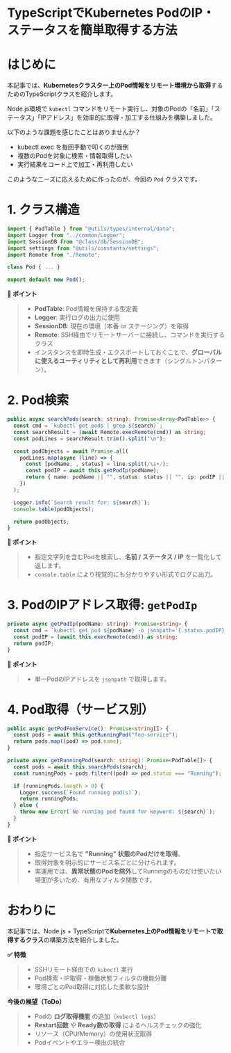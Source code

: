 # TypeScriptでKubernetes PodのIP・ステータスを簡単取得する方法

# はじめに

本記事では、**Kubernetesクラスター上のPod情報をリモート環境から取得**するためのTypeScriptクラスを紹介します。

Node.js環境で `kubectl` コマンドをリモート実行し、対象のPodの「名前」「ステータス」「IPアドレス」を効率的に取得・加工する仕組みを構築しました。

以下のような課題を感じたことはありませんか？

* kubectl exec を毎回手動で叩くのが面倒
* 複数のPodを対象に検索・情報取得したい
* 実行結果をコード上で加工・再利用したい

このようなニーズに応えるために作ったのが、今回の `Pod` クラスです。


# 1. クラス構造

```typescript:Pod.ts
import { PodTable } from "@utils/types/internal/data";
import Logger from "../common/Logger";
import SessionDB from "@class/db/SessionDB";
import settings from "@utils/constants/settings";
import Remote from "./Remote";

class Pod { ... }

export default new Pod();
```

**📌 ポイント**

>* **PodTable**: Pod情報を保持する型定義
>* **Logger**: 実行ログの出力に使用
>* **SessionDB**: 現在の環境（本番 or ステージング）を取得
>* **Remote**: SSH経由でリモートサーバーに接続し、コマンドを実行するクラス
>* インスタンスを即時生成・エクスポートしておくことで、**グローバルに使えるユーティリティとして再利用**できます（シングルトンパターン）。

# 2. Pod検索

```typescript:Pod.ts
public async searchPods(search: string): Promise<Array<PodTable>> {
  const cmd = `kubectl get pods | grep ${search}`;
  const searchResult = (await Remote.execRemote(cmd)) as string;
  const podLines = searchResult.trim().split("\n");

  const podObjects = await Promise.all(
    podLines.map(async (line) => {
      const [podName, , status] = line.split(/\s+/);
      const podIP = await this.getPodIp(podName);
      return { name: podName || "", status: status || "", ip: podIP || "" };
    })
  );

  Logger.info(`Search result for: ${search}`);
  console.table(podObjects);

  return podObjects;
}
```

**📌 ポイント**

>* 指定文字列を含むPodを検索し、**名前 / ステータス / IP** を一覧化して返します。
>* `console.table` により視覚的にも分かりやすい形式でログに出力。

# 3. PodのIPアドレス取得: `getPodIp`
```typescript:Pod.ts
private async getPodIp(podName: string): Promise<string> {
  const cmd = `kubectl get pod ${podName} -o jsonpath='{.status.podIP}'`;
  const podIP = (await this.execRemote(cmd)) as string;
  return podIP;
}
```

**📌 ポイント**

>* 単一PodのIPアドレスを `jsonpath` で取得します。

# 4. Pod取得（サービス別）

```typescript:Pod.ts
public async getPodFooService(): Promise<string[]> {
  const pods = await this.getRunningPod("foo-service");
  return pods.map((pod) => pod.name);
}
```

```typescript:Pod.ts
private async getRunningPod(search: string): Promise<PodTable[]> {
  const pods = await this.searchPods(search);
  const runningPods = pods.filter((pod) => pod.status === "Running");

  if (runningPods.length > 0) {
    Logger.success(`Found running pod(s)`);
    return runningPods;
  } else {
    throw new Error(`No running pod found for keyword: ${search}`);
  }
}
```

**📌 ポイント**

>* 指定サービス名で **"Running" 状態のPodだけを取得**。
>* 取得対象を明示的にサービス名ごとに分けられます。
>* 実運用では、**異常状態のPodを除外**してRunningのものだけ使いたい場面が多いため、有用なフィルタ関数です。

# おわりに

本記事では、Node.js + TypeScriptで**Kubernetes上のPod情報をリモートで取得するクラス**の構築方法を紹介しました。

**✅ 特徴**

>* SSHリモート経由での `kubectl` 実行
>* Pod検索・IP取得・稼働状態フィルタの機能分離
>* 環境ごとのPod取得に対応した柔軟な設計

**今後の展望（ToDo）**

>* Podの **ログ取得機能** の追加（`kubectl logs`）
>* **Restart回数** や **Ready数の取得** によるヘルスチェックの強化
>* リソース（CPU/Memory）の使用状況取得
>* Podイベントやエラー検出の統合
